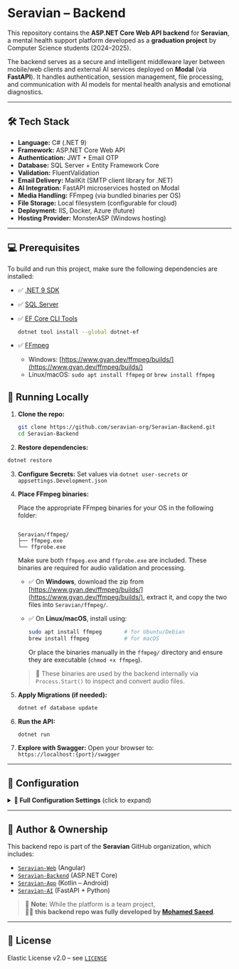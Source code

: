 # Seravian – Backend

This repository contains the **ASP.NET Core Web API backend** for **Seravian**, a mental health support platform developed as a **graduation project** by Computer Science students (2024–2025).

The backend serves as a secure and intelligent middleware layer between mobile/web clients and external AI services deployed on **Modal** (via **FastAPI**). It handles authentication, session management, file processing, and communication with AI models for mental health analysis and emotional diagnostics.

---

## 🛠️ Tech Stack

- **Language:** C# (.NET 9)
- **Framework:** ASP.NET Core Web API
- **Authentication:** JWT + Email OTP
- **Database:** SQL Server + Entity Framework Core
- **Validation:** FluentValidation
- **Email Delivery:** MailKit (SMTP client library for .NET)
- **AI Integration:** FastAPI microservices hosted on Modal
- **Media Handling:** FFmpeg (via bundled binaries per OS)
- **File Storage:** Local filesystem (configurable for cloud)
- **Deployment:** IIS, Docker, Azure (future)
- **Hosting Provider:** MonsterASP (Windows hosting)

---

## 💻 Prerequisites

To build and run this project, make sure the following dependencies are installed:

- ✅ [.NET 9 SDK](https://dotnet.microsoft.com/en-us/download/dotnet/9.0)
- ✅ [SQL Server](https://www.microsoft.com/en-us/sql-server/sql-server-downloads)
- ✅ [EF Core CLI Tools](https://learn.microsoft.com/en-us/ef/core/cli/dotnet)

  ```bash
  dotnet tool install --global dotnet-ef
  ```

- ✅ [FFmpeg](https://ffmpeg.org/download.html)
  - Windows: [https://www.gyan.dev/ffmpeg/builds/](https://www.gyan.dev/ffmpeg/builds/)
  - Linux/macOS: `sudo apt install ffmpeg` or `brew install ffmpeg`

## 🧪 Running Locally

1. **Clone the repo:**

   ```bash
   git clone https://github.com/seravian-org/Seravian-Backend.git
   cd Seravian-Backend
   ```

2. **Restore dependencies:**

```bash
dotnet restore
```

3. **Configure Secrets:**
   Set values via `dotnet user-secrets` or `appsettings.Development.json`

4. **Place FFmpeg binaries:**

   Place the appropriate FFmpeg binaries for your OS in the following folder:

   ```

   Seravian/ffmpeg/
   ├── ffmpeg.exe
   └── ffprobe.exe

   ```

   Make sure both `ffmpeg.exe` and `ffprobe.exe` are included. These binaries are required for audio validation and processing.

   - ✅ On **Windows**, download the zip from [https://www.gyan.dev/ffmpeg/builds/](https://www.gyan.dev/ffmpeg/builds/), extract it, and copy the two files into `Seravian/ffmpeg/`.

   - ✅ On **Linux/macOS**, install using:

     ```bash
     sudo apt install ffmpeg       # for Ubuntu/Debian
     brew install ffmpeg           # for macOS
     ```

     Or place the binaries manually in the `ffmpeg/` directory and ensure they are executable (`chmod +x ffmpeg`).

   > 🧪 These binaries are used by the backend internally via `Process.Start()` to inspect and convert audio files.

5. **Apply Migrations (if needed):**

   ```bash
   dotnet ef database update
   ```

6. **Run the API:**

   ```bash
   dotnet run
   ```

7. **Explore with Swagger:**
   Open your browser to:  
   `https://localhost:{port}/swagger`

---

## 🔧 Configuration

<details>
<summary><strong>🔧 Full Configuration Settings</strong> (click to expand)</summary>

### 🔐 JWT Settings

| Key                                      | Description                                       |
|------------------------------------------|---------------------------------------------------|
| `Jwt:AccessTokenKey`                     | Secret key used to sign JWT access tokens        |
| `Jwt:Issuer`                             | Token issuer                                     |
| `Jwt:Audience`                           | Expected audience of the token                   |
| `Jwt:AccessTokenExpirationMinutes`       | Lifetime of access token (in minutes)            |
| `Jwt:ProfileSetupAccessTokenExpirationMinutes` | Lifetime of access token during profile setup   |
| `Jwt:RefreshTokenExpirationDays`         | Lifetime of refresh token (in days)              |

### 📧 Email Settings

| Key                      | Description                       |
|--------------------------|-----------------------------------|
| `Email:SmtpServer`       | SMTP server used for sending emails |
| `Email:Port`             | SMTP port (usually 587 for TLS)   |
| `Email:SenderEmail`      | System email address (sender)     |
| `Email:SenderName`       | Friendly name for sender emails   |
| `Email:AppPassword`      | App password or SMTP authentication token |

> 📧 Emails are sent using the [MailKit](https://github.com/jstedfast/MailKit) library over SMTP. Make sure your SMTP server supports secure connections and app passwords if required.

### 🤖 AI Services (Modular APIs)

| Key                                      | Description                                  |
|------------------------------------------|----------------------------------------------|
| `AI:LLM:MentalLLaMA7BBaseUrl`            | Endpoint for 7B model base URL (text AI)     |
| `AI:LLM:MentalLLaMA13BBaseUrl`           | Endpoint for 13B model base URL (text AI)    |
| `AI:LLM:GenerateResponseEndpointName`    | Subpath for generating AI chat responses     |
| `AI:LLM:GenerateDiagnosisEndpointName`   | Subpath for generating mental health diagnosis |
| `AI:LLM:ApiKey`                          | API key for LLM requests                     |
| `AI:LLM:ApiKeyHeader`                    | Header name for LLM API key (e.g., `x-api-key`) |

### 🧠 Audio & Emotion Analysis

| Key                                      | Description                              |
|------------------------------------------|------------------------------------------|
| `AI:SERAndSTT:ApiUrl`                    | URL for speech emotion recognition (SER) + speech-to-text (STT) |
| `AI:SERAndSTT:ApiKey`                    | API key for SER/STT service              |
| `AI:SERAndSTT:ApiKeyHeader`              | Header name for the key (e.g., `x-api-key`) |

### 👤 Face-Based Emotion Recognition

| Key                                      | Description                              |
|------------------------------------------|------------------------------------------|
| `AI:DeepFace:ApiUrl`                     | URL for DeepFace API (facial emotion detection) |
| `AI:DeepFace:ApiKey`                     | API key for DeepFace                     |
| `AI:DeepFace:ApiKeyHeader`               | Header name for the key                  |

### 🔊 Text-to-Speech (TTS)

| Key                                      | Description                              |
|------------------------------------------|------------------------------------------|
| `AI:TTS:ApiUrl`                          | URL for TTS API (convert text to voice)  |
| `AI:TTS:ApiKey`                          | API key for TTS                          |
| `AI:TTS:ApiKeyHeader`                    | Header name for the key                  |

</details>

---

## 👤 Author & Ownership

This backend repo is part of the **Seravian** GitHub organization, which includes:

- [`Seravian-Web`](https://github.com/Seravian/Seravian-Web) (Angular)
- [`Seravian-Backend`](https://github.com/Seravian/Seravian-Backend) (ASP.NET Core)
- [`Seravian-App`](https://github.com/Seravian/Seravian-App) (Kotlin – Android)
- [`Seravian-AI`](https://github.com/Seravian/Seravian-AI) (FastAPI + Python)

> 📌 **Note:** While the platform is a team project,  
> 🧑‍💻 **this backend repo was fully developed by [Mohamed Saeed](https://github.com/mohamedsaeed138)**.

---

## 📜 License

Elastic License v2.0 – see [`LICENSE`](./LICENSE)
